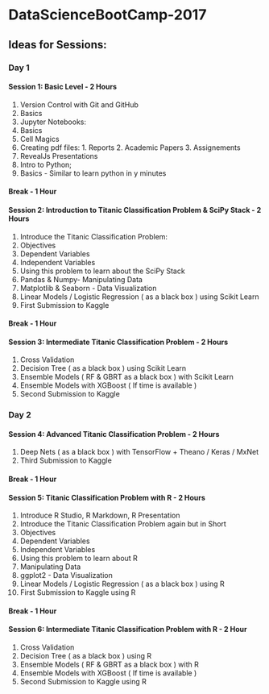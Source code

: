 # DataScienceBootCamp-2017

## Ideas for Sessions: ##

### Day 1 ###

#### Session 1: Basic Level - 2 Hours ####

1. Version Control with Git and GitHub
  1. Basics
2. Jupyter Notebooks:
  1. Basics
  2. Cell Magics
  3. Creating pdf files:
    1. Reports
    2. Academic Papers
    3. Assignements
  4. RevealJs Presentations
3. Intro to Python;
  1. Basics - Similar to learn python in y minutes
  
#### Break - 1 Hour ####

#### Session 2: Introduction to Titanic Classification Problem & SciPy Stack - 2 Hours ####

1. Introduce the Titanic Classification Problem:
  1. Objectives
  2. Dependent Variables
  3. Independent Variables
2. Using this problem to learn about the SciPy Stack
  1. Pandas & Numpy- Manipulating Data
  2. Matplotlib & Seaborn - Data Visualization
3. Linear Models / Logistic Regression ( as a black box ) using Scikit Learn
4. First Submission to Kaggle
  
#### Break - 1 Hour ####

#### Session 3: Intermediate Titanic Classification Problem  - 2 Hours ####

1. Cross Validation
2. Decision Tree ( as a black box ) using Scikit Learn
3. Ensemble Models ( RF & GBRT as a black box ) with Scikit Learn
4. Ensemble Models with XGBoost ( If time is available )
5. Second Submission to Kaggle

### Day 2 ###

#### Session 4: Advanced Titanic Classification Problem  - 2 Hours ####

1. Deep Nets ( as a black box ) with TensorFlow + Theano / Keras / MxNet
2. Third Submission to Kaggle
  
#### Break - 1 Hour ####

#### Session 5: Titanic Classification Problem with R - 2 Hours ####

1. Introduce R Studio, R Markdown, R Presentation
2. Introduce the Titanic Classification Problem again but in Short
  1. Objectives
  2. Dependent Variables
  3. Independent Variables
3. Using this problem to learn about R
  1. Manipulating Data
  2. ggplot2 - Data Visualization
3. Linear Models / Logistic Regression ( as a black box ) using R
4. First Submission to Kaggle using R
  
#### Break - 1 Hour ####

#### Session 6: Intermediate Titanic Classification Problem with R - 2 Hour ####

1. Cross Validation
2. Decision Tree ( as a black box ) using R
3. Ensemble Models ( RF & GBRT as a black box ) with R
4. Ensemble Models with XGBoost ( If time is available )
5. Second Submission to Kaggle using R
